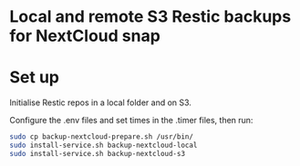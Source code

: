 # Local and remote S3 Restic backups for NextCloud snap

# Set up

Initialise Restic repos in a local folder and on S3.

Configure the .env files and set times in the .timer files, then run:

```sh
sudo cp backup-nextcloud-prepare.sh /usr/bin/
sudo install-service.sh backup-nextcloud-local
sudo install-service.sh backup-nextcloud-s3
```